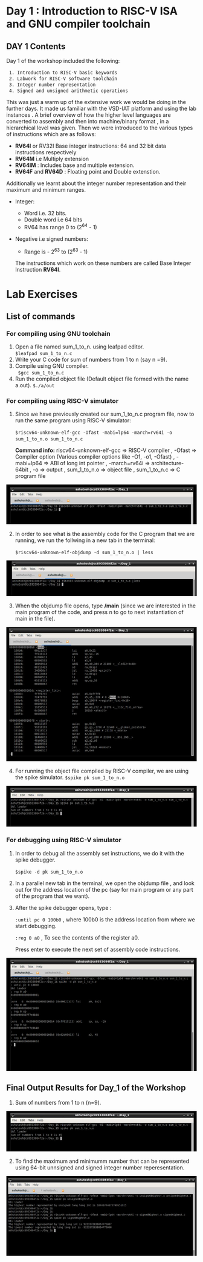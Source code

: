 # Day 1 : Introduction to RISC-V ISA and GNU compiler toolchain

## DAY 1 Contents
Day 1 of the workshop included the following:

     1. Introduction to RISC-V basic keywords
     2. Labwork for RISC-V software toolchain
     3. Integer number representation
     4. Signed and unsigned arithmetic operations
     
 
This was just a warm up of the extensive work we would be doing in the further days. It made us familiar with the VSD-IAT platform and using the lab instances . 
  A brief overview of how the higher level languages are converted to assembly and then into machine/binary format , in a hierarchical level was given. Then we     were introduced to the various types of instructions which are as follows:
  
  - **RV64I** or RV32I Base integer instructions: 64 and 32 bit data instructions respectively
  - **RV64M** i.e Multiply extension
  - **RV64IM** : Includes base and multiple extension.
  - **RV64F** and **RV64D** : Floating point and Double extenstion. 
  
  Additionally we learnt about the integer number representation and their maximum and minimum ranges.
  
  - Integer: 
    - Word i.e. 32 bits.
    - Double word i.e 64 bits
    - RV64 has range 0 to (2<sup>64</sup> - 1)
    
  - Negative i.e signed numbers:
    - Range is - 2<sup>63</sup> to (2<sup>63</sup> - 1)
    
    The instructions which work on these numbers are called Base Integer Instruction **RV64I**.
  
 

# Lab Exercises
## List of commands
### For compiling using GNU toolchain

1. Open a file named sum_1_to_n. using leafpad editor.  
     `$leafpad sum_1_to_n.c`   
2. Write your C code for sum of numbers from 1 to  n (say n =9).
3. Compile using GNU compiler.   
    ` $gcc sum_1_to_n.c`   
4. Run the compiled object file (Default object file formed with the name a.out).
     `$./a/out`


### For compiling using RISC-V simulator

1. Since we have previously created our sum_1_to_n.c program file, now to run the same program using RISC-V simulator:

   `$riscv64-unknown-elf-gcc -Ofast -mabi=lp64 -march=rv64i -o sum_1_to_n.o sum_1_to_n.c`
   
    **Command info:** riscv64-unknown-elf-gcc => RISC-V compiler  , -Ofast => Compiler option (Various compiler options like -O1, -o1, -Ofast)  , -mabi=lp64 => ABI of long int pointer  , -march=rv64i => architecture-64bit , -o => output ,  sum_1_to_n.o => object file , sum_1_to_n.c => C program file
    
![](Command_Snaps/riscv_gcc_Ofast_command.JPG)    
    
2. In order to see what is the assembly code for the C program that we are running, we run the follwing in a new tab in the terminal:

   `$riscv64-unknown-elf-objdump -d sum_1_to_n.o | less`
   
![](Command_Snaps/objdump_command.JPG)

3. When the objdump file opens, type **/main** (since we are interested in the main program of the code, and press n to go to next instantiation of main in the file).

![](Output_Snaps/objdump_main_using_Ofast.JPG)

4. For running the object file compiled by RISC-V compiler, we are using the spike simulator.
   `$spike pk sum_1_to_n.o`
   
![](Command_Snaps/spike_command.JPG)


### For debugging using RISC-V simulator

1. In order to debug all the assembly set instructions, we do it with the spike debugger. 

   `$spike -d pk sum_1_to_n.o`
   
2. In a parallel new tab in the terminal, we open the objdump file , and look out for the address location of the pc (say for main program or any part of the program that we want).

3. After the spike debugger opens, type :

   `:until pc 0 100b0` , where 100b0 is the address location from where we start debugging.
   
   `:reg 0 a0`  , To see the contents of the register a0.
   
   Press enter to execute the next set of assembly code instructions.
   
![](Output_Snaps/spike_debugging_sum_of_n.JPG)
   
   
## Final Output Results for Day_1 of the Workshop

1. Sum of numbers from 1 to n (n=9).

![](Output_Snaps/Ouput_Sum_using_riscv_compiler.JPG)

2. To find the maximum and minimumm number that can be represented using 64-bit unnsigned and signed integer number reperesentation.

![](Output_Snaps/Output_Max_Min_no_using_riscv_n_spike_compiler.JPG)

